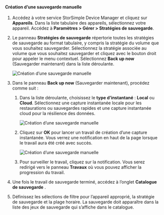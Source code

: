 
<!--author=alkohli last changed: 01/20/2017-->

#### <a name="to-create-a-manual-backup"></a>Création d’une sauvegarde manuelle

1. Accédez à votre service StorSimple Device Manager et cliquez sur **Appareils**. Dans la liste tabulaire des appareils, sélectionnez votre appareil. Accédez à **Paramètres > Gérer > Stratégies de sauvegarde**.

2. Le panneau **Stratégies de sauvegarde** répertorie toutes les stratégies de sauvegarde au format tabulaire, y compris la stratégie du volume que vous souhaitez sauvegarder. Sélectionnez la stratégie associée au volume que vous souhaitez sauvegarder et cliquez avec le bouton droit pour appeler le menu contextuel. Sélectionnez **Back up now** (Sauvegarder maintenant) dans la liste déroulante.

    ![Création d’une sauvegarde manuelle](./media/storsimple-8000-create-manual-backup/createmanualbu1.png)

3. Dans le panneau **Back up now** (Sauvegarder maintenant), procédez comme suit :

    1. Dans la liste déroulante, choisissez le **type d’instantané** : **Local** ou **Cloud**. Sélectionnez une capture instantanée locale pour les restaurations ou sauvegardes rapides et une capture instantanée cloud pour la résilience des données.

        ![Création d’une sauvegarde manuelle](./media/storsimple-8000-create-manual-backup/createmanualbu2.png)

    2. Cliquez sur **OK** pour lancer un travail de création d’une capture instantanée. Vous verrez une notification en haut de la page lorsque le travail aura été créé avec succès.

        ![Création d’une sauvegarde manuelle](./media/storsimple-8000-create-manual-backup/createmanualbu4.png)

    3. Pour surveiller le travail, cliquez sur la notification. Vous serez redirigé vers le panneau **Travaux** où vous pouvez afficher la progression du travail.


5. Une fois le travail de sauvegarde terminé, accédez à l’onglet **Catalogue de sauvegarde** .

6. Définissez les sélections de filtre pour l’appareil approprié, la stratégie de sauvegarde et la plage horaire. La sauvegarde doit apparaître dans la liste des jeux de sauvegarde qui s’affiche dans le catalogue.

